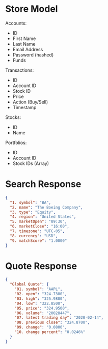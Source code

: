 # Store Model

Accounts:

- ID
- First Name
- Last Name
- Email Address
- Password (hashed)
- Funds

Transactions:

- ID
- Account ID
- Stock ID
- Price
- Action (Buy/Sell)
- Timestamp

Stocks:

- ID
- Name

Portfolios:

- ID
- Account ID
- Stock IDs (Array)

# Search Response

```json
{
  "1. symbol": "BA",
  "2. name": "The Boeing Company",
  "3. type": "Equity",
  "4. region": "United States",
  "5. marketOpen": "09:30",
  "6. marketClose": "16:00",
  "7. timezone": "UTC-05",
  "8. currency": "USD",
  "9. matchScore": "1.0000"
}
```

# Quote Response

```json
{
  "Global Quote": {
    "01. symbol": "AAPL",
    "02. open": "324.7300",
    "03. high": "325.9800",
    "04. low": "322.8500",
    "05. price": "324.9500",
    "06. volume": "20028447",
    "07. latest trading day": "2020-02-14",
    "08. previous close": "324.8700",
    "09. change": "0.0800",
    "10. change percent": "0.0246%"
  }
}
```
